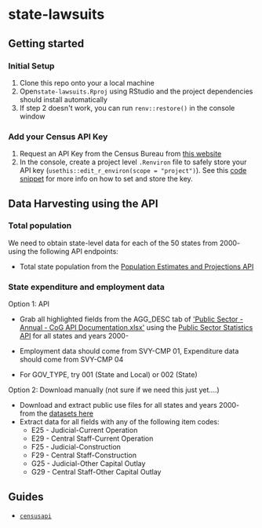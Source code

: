 # state-lawsuits

## Getting started

### Initial Setup

1. Clone this repo onto your a local machine
2. Open`state-lawsuits.Rproj` using RStudio and the project dependencies should install automatically
3. If step 2 doesn't work, you can run `renv::restore()` in the console window

### Add your Census API Key

1. Request an API Key from the Census Bureau from [this website](https://api.census.gov/data/key_signup.html)
2. In the console, create a project level `.Renviron` file to safely store your API key (`usethis::edit_r_environ(scope = "project")`). See this [code snippet](https://www.hrecht.com/censusapi/articles/getting-started.html#api-key-setup) for more info on how to set and store the key.

## Data Harvesting using the API

### Total population

We need to obtain state-level data for each of the 50 states from 2000- using the following API endpoints:

- Total state population from the [Population Estimates and Projections API](https://www.census.gov/data/developers/data-sets/popest-popproj.html)

### State expenditure and employment data

Option 1: API

- Grab all highlighted fields from the AGG_DESC tab of ['Public Sector -Annual - CoG API Documentation.xlsx'](https://yaleedu.sharepoint.com/:x:/r/sites/YLSData/Shared%20Documents/Efforts/state-lawsuits/Public%20Sector%20-Annual%20-%20CoG%20API%20Documentation.xlsx?d=w13ed7e948ec74b64bbe5c859e6355694&csf=1&web=1&e=EHfcJp) using the [Public Sector Statistics API](https://www.census.gov/data/developers/data-sets/annual-public-sector-stats.html) for all states and years 2000-

- Employment data should come from SVY-CMP 01, Expenditure data should come from SVY-CMP 04
- For GOV_TYPE, try 001 (State and Local) or 002 (State)

Option 2: Download manually (not sure if we need this just yet....)

- Download and extract public use files for all states and years 2000- from the [datasets here](https://www.census.gov/programs-surveys/gov-finances/data/datasets.All.List_1883146942.html#list-tab-List_1883146942)
- Extract data for all fields with any of the following item codes:
  - E25 - Judicial-Current Operation
  - E29 - Central Staff-Current Operation
  - F25 - Judicial-Construction
  - F29 - Central Staff-Construction
  - G25 - Judicial-Other Capital Outlay
  - G29 - Central Staff-Other Capital Outlay


## Guides
- [`censusapi`](https://www.hrecht.com/censusapi/articles/getting-started.html)
